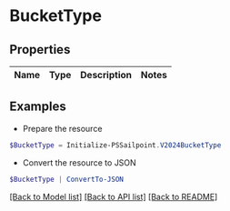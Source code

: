 # BucketType
## Properties

Name | Type | Description | Notes
------------ | ------------- | ------------- | -------------

## Examples

- Prepare the resource
```powershell
$BucketType = Initialize-PSSailpoint.V2024BucketType 
```

- Convert the resource to JSON
```powershell
$BucketType | ConvertTo-JSON
```

[[Back to Model list]](../README.md#documentation-for-models) [[Back to API list]](../README.md#documentation-for-api-endpoints) [[Back to README]](../README.md)

